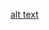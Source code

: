 [alt text](https://github.com/revaile/cafeDroid/blob/master/Cuplikan%20layar%202024-10-12%20135442.png?raw=true)
